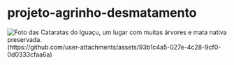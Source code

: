 # projeto-agrinho-desmatamento
<img src="cataratas-do-iguacu.jpg" alt="Foto das Cataratas do Iguaçu, um lugar com muitas árvores e mata nativa preservada.">
(https://github.com/user-attachments/assets/93b1c4a5-027e-4c28-9cf0-0d0333cfaa6a)
